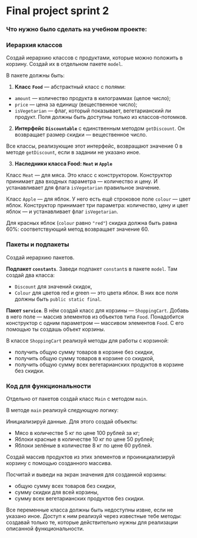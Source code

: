 # **Final project sprint 2**

### Что нужно было сделать на учебном проекте:

### **Иерархия классов**

Создай иерархию классов с продуктами, которые можно положить в корзину. Создай их в отдельном пакете `model`.

В пакете должны быть:
1. **Класс** **`Food`** — абстрактный класс с полями:
* `amount` — количество продукта в килограммах (целое число);
* `price` — цена за единицу (вещественное число);
* `isVegetarian` — флаг, который показывает, вегетарианский ли продукт.
	Поля должны быть доступны только из классов-потомков.
2. **Интерфейс** **`Discountable`** c единственным методом `getDiscount`. Он возвращает размер скидки — вещественное число.

Все классы, реализующие этот интерфейс, возвращают значение 0 в методе `getDiscount`, если в задании не указано иное.

3. **Наследники класса Food: `Meat` и `Apple`**

Класс `Meat` — для мяса. Это класс с конструктором. Конструктор принимает два входных параметра — количество и цену. И устанавливает для флага `isVegetarian` правильное значение.

Класс `Apple` — для яблок. У него есть ещё строковое поле `colour` — цвет яблок. Конструктор принимает три параметра: количество, цену и цвет яблок — и устанавливает флаг `isVegetarian`.

Для красных яблок (`colour` равно `"red"`) скидка должна быть равна 60%: соответствующий метод возвращает значение 60.

### Пакеты и подпакеты

Создай иерархию пакетов.

**Подпакет `constants`**. Заведи подпакет `constant`s в пакете `model`. Там создай два класса:

* `Discount` для значений скидок,
* `Colour` для цветов red и green — это цвета яблок. В них все поля должны быть `public static final`.

**Пакет `service`**. В нём создай класс для корзины — `ShoppingCart`. Добавь в него поле — массив элементов из объектов типа `Food`. Понадобится конструктор с одним параметром — массивом элементов `Food`. С его помощью ты создашь объект корзины.

В классе `ShoppingCart` реализуй методы для работы с корзиной:

* получить общую сумму товаров в корзине без скидки,
* получить общую сумму товаров в корзине со скидкой,
* получить общую сумму всех вегетарианских продуктов в корзине без скидки.
### **Код для функциональности**
Отдельно от пакетов создай класс `Main` с методом `main`.

В методе `main` реализуй следующую логику:

Инициализируй данные. Для этого создай объекты:

* Мясо в количестве 5 кг по цене 100 рублей за кг;
* Яблоки красные в количестве 10 кг по цене 50 рублей;
* Яблоки зелёные в количестве 8 кг по цене 60 рублей.

Создай массив продуктов из этих элементов и проинициализируй корзину с помощью созданного массива.

Посчитай и выведи на экран значения для созданной корзины:

* общую сумму всех товаров без скидки,
* сумму скидки для всей корзины,
* сумму всех вегетарианских продуктов без скидки.

Все переменные класса должны быть недоступны извне, если не указано иное. Доступ к ним реализуй через известные тебе методы: создавай только те, которые действительно нужны для реализации описанной функциональности.
